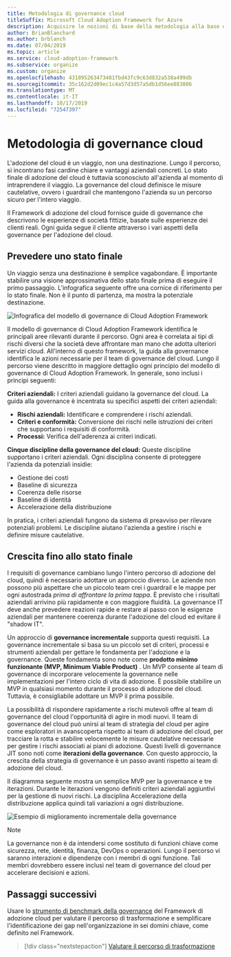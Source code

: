 ```yaml
---
title: Metodologia di governance cloud
titleSuffix: Microsoft Cloud Adoption Framework for Azure
description: Acquisire le nozioni di base della metodologia alla base della governance del cloud in Cloud Adoption Framework.
author: BrianBlanchard
ms.author: brblanch
ms.date: 07/04/2019
ms.topic: article
ms.service: cloud-adoption-framework
ms.subservice: organize
ms.custom: organize
ms.openlocfilehash: 431895263473481fbd43fc9c63d832a538a499db
ms.sourcegitcommit: 35c162d2d09ec1c4a57d3d57a5db1d56ee883806
ms.translationtype: MT
ms.contentlocale: it-IT
ms.lasthandoff: 10/17/2019
ms.locfileid: "72547397"
---
```

# <a name="cloud-governance-methodology"></a>Metodologia di governance cloud

L'adozione del cloud è un viaggio, non una destinazione. Lungo il percorso, si incontrano fasi cardine chiare e vantaggi aziendali concreti. Lo stato finale di adozione del cloud è tuttavia sconosciuto all'azienda al momento di intraprendere il viaggio. La governance del cloud definisce le misure cautelative, ovvero i guardrail che mantengono l'azienda su un percorso sicuro per l'intero viaggio.

Il Framework di adozione del cloud fornisce guide di governance che descrivono le esperienze di società fittizie, basate sulle esperienze dei clienti reali. Ogni guida segue il cliente attraverso i vari aspetti della governance per l'adozione del cloud.

## <a name="envision-an-end-state"></a>Prevedere uno stato finale

Un viaggio senza una destinazione è semplice vagabondare. È importante stabilire una visione approssimativa dello stato finale prima di eseguire il primo passaggio. L'infografica seguente offre una cornice di riferimento per lo stato finale. Non è il punto di partenza, ma mostra la potenziale destinazione.

![Infografica del modello di governance di Cloud Adoption Framework](../_images/operational-transformation-govern-highres.png)

Il modello di governance di Cloud Adoption Framework identifica le principali aree rilevanti durante il percorso. Ogni area è correlata ai tipi di rischi diversi che la società deve affrontare man mano che adotta ulteriori servizi cloud. All'interno di questo framework, la guida alla governance identifica le azioni necessarie per il team di governance del cloud. Lungo il percorso viene descritto in maggiore dettaglio ogni principio del modello di governance di Cloud Adoption Framework. In generale, sono inclusi i principi seguenti:

**Criteri aziendali:** I criteri aziendali guidano la governance del cloud. La guida alla governance è incentrata su specifici aspetti dei criteri aziendali:

- **Rischi aziendali:** Identificare e comprendere i rischi aziendali.
- **Criteri e conformità:** Conversione dei rischi nelle istruzioni dei criteri che supportano i requisiti di conformità.
- **Processi:** Verifica dell'aderenza ai criteri indicati.

**Cinque discipline della governance del cloud:** Queste discipline supportano i criteri aziendali. Ogni disciplina consente di proteggere l'azienda da potenziali insidie:

- Gestione dei costi
- Baseline di sicurezza
- Coerenza delle risorse
- Baseline di identità
- Accelerazione della distribuzione

In pratica, i criteri aziendali fungono da sistema di preavviso per rilevare potenziali problemi. Le discipline aiutano l'azienda a gestire i rischi e definire misure cautelative.

## <a name="grow-to-the-end-state"></a>Crescita fino allo stato finale

I requisiti di governance cambiano lungo l'intero percorso di adozione del cloud, quindi è necessario adottare un approccio diverso. Le aziende non possono più aspettare che un piccolo team crei i guardrail e le mappe per ogni autostrada *prima di affrontare la prima tappa*. È previsto che i risultati aziendali arrivino più rapidamente e con maggiore fluidità. La governance IT deve anche prevedere reazioni rapide e restare al passo con le esigenze aziendali per mantenere coerenza durante l'adozione del cloud ed evitare il "shadow IT".

Un approccio di **governance incrementale** supporta questi requisiti. La governance incrementale si basa su un piccolo set di criteri, processi e strumenti aziendali per gettare le fondamenta per l'adozione e la governance. Queste fondamenta sono note come **prodotto minimo funzionante (MVP, Minimum Viable Product)** . Un MVP consente al team di governance di incorporare velocemente la governance nelle implementazioni per l'intero ciclo di vita di adozione. È possibile stabilire un MVP in qualsiasi momento durante il processo di adozione del cloud. Tuttavia, è consigliabile adottare un MVP il prima possibile.

La possibilità di rispondere rapidamente a rischi mutevoli offre al team di governance del cloud l'opportunità di agire in modi nuovi. Il team di governance del cloud può unirsi al team di strategia del cloud per agire come esploratori in avanscoperta rispetto ai team di adozione del cloud, per tracciare la rotta e stabilire velocemente le misure cautelative necessarie per gestire i rischi associati ai piani di adozione. Questi livelli di governance JIT sono noti come **iterazioni della governance**. Con questo approccio, la crescita della strategia di governance è un passo avanti rispetto ai team di adozione del cloud.

Il diagramma seguente mostra un semplice MVP per la governance e tre iterazioni. Durante le iterazioni vengono definiti criteri aziendali aggiuntivi per la gestione di nuovi rischi. La disciplina Accelerazione della distribuzione applica quindi tali variazioni a ogni distribuzione.

![Esempio di miglioramento incrementale della governance](../_images/govern/incremental-governance-example.png)

> [!NOTE]
> La governance non è da intendersi come sostituto di funzioni chiave come sicurezza, rete, identità, finanza, DevOps o operazioni. Lungo il percorso vi saranno interazioni e dipendenze con i membri di ogni funzione. Tali membri dovrebbero essere inclusi nel team di governance del cloud per accelerare decisioni e azioni.

## <a name="next-steps"></a>Passaggi successivi

Usare lo [strumento di benchmark della governance](https://cafbaseline.com) del Framework di adozione cloud per valutare il percorso di trasformazione e semplificare l'identificazione dei gap nell'organizzazione in sei domini chiave, come definito nel Framework.

> [!div class="nextstepaction"]
> [Valutare il percorso di trasformazione](./benchmark.md)
